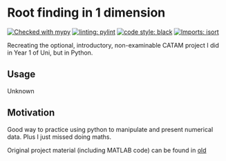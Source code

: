 # Root finding in 1 dimension

[![Checked with mypy](http://www.mypy-lang.org/static/mypy_badge.svg)](http://mypy-lang.org/)
[![linting: pylint](https://img.shields.io/badge/linting-pylint-yellowgreen)](https://github.com/PyCQA/pylint)
[![code style: black](https://img.shields.io/badge/code%20style-black-000000.svg)](https://github.com/ambv/black)
[![Imports: isort](https://img.shields.io/badge/%20imports-isort-%231674b1?style=flat&labelColor=ef8336)](https://pycqa.github.io/isort/)

Recreating the optional, introductory, non-examinable CATAM project I did in Year 1 of Uni, but in Python.

## Usage

Unknown

## Motivation

Good way to practice using python to manipulate and present numerical data. Plus I just missed doing maths.

Original project material (including MATLAB code) can be found in [old](old/)
